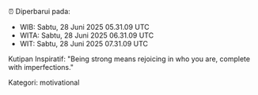 ⏰ Diperbarui pada:
- WIB: Sabtu, 28 Juni 2025 05.31.09 UTC
- WITA: Sabtu, 28 Juni 2025 06.31.09 UTC
- WIT: Sabtu, 28 Juni 2025 07.31.09 UTC

Kutipan Inspiratif:
"Being strong means rejoicing in who you are, complete with imperfections."


Kategori: motivational

